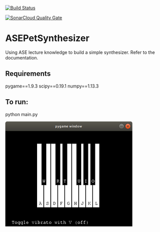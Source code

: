 [![Build Status](https://travis-ci.org/alexeifigueroa/ASEPetSynthesizer.svg?branch=master)](https://travis-ci.org/alexeifigueroa/ASEPetSynthesizer)

[![SonarCloud Quality Gate](https://sonarcloud.io/api/project_badges/measure?project=synthesizer&metric=alert_status)](https://sonarcloud.io/api/project_badges/measure?project=synthesizer&metric=alert_status)
# 
# ASEPetSynthesizer	

Using ASE lecture knowledge to build a simple synthesizer.
Refer to the documentation.

## Requirements ##
pygame==1.9.3
scipy==0.19.1
numpy==1.13.3

## To run: ##
python main.py

![Synthesizer](./Documentation/Synthesizer.png)
